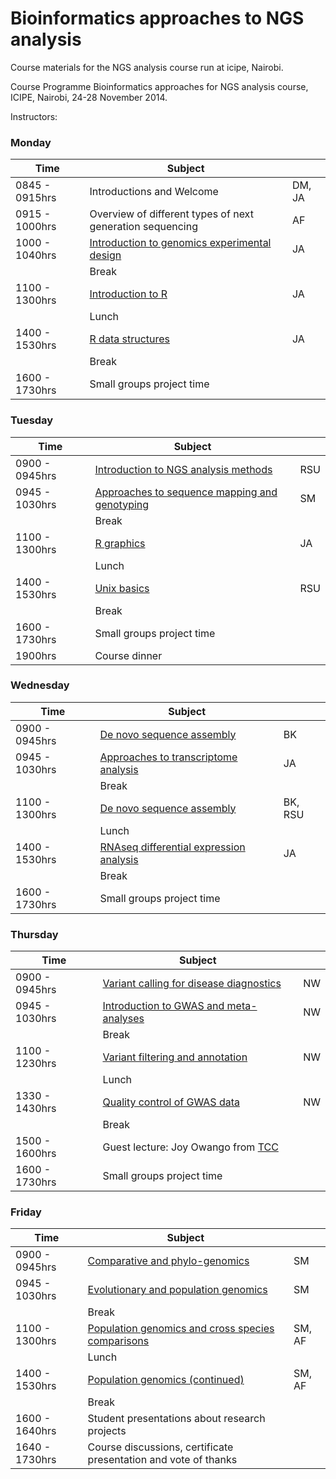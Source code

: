 Bioinformatics approaches to NGS analysis
==================

Course materials for the NGS analysis course run at icipe, Nairobi.

Course Programme
Bioinformatics approaches for NGS  analysis course, ICIPE, Nairobi, 24-28 November 2014.
 
Instructors:  
 

### Monday

| Time          | Subject                                           |     |
|---------------|------------------------------------------------|-----|
| 0845 - 0915hrs| Introductions and Welcome                             | DM, JA  |
| 0915 - 1000hrs| Overview of different types of next generation sequencing | AF  |
| 1000 - 1040hrs| [Introduction to genomics experimental design](https://github.com/jelena121/NGS_analysis_icipe/blob/master/day%201/Experimental%20design%20-%20Jelena%20Aleksic.pdf?raw=true) | JA  |
|               | Break                                          |     |
| 1100 - 1300hrs| [Introduction to R](https://github.com/jelena121/NGS_analysis_icipe/blob/master/day%201/R%20introduction%20-%20Jelena%20Aleksic.pdf?raw=true) | JA  |
|               | Lunch                                          |     |
| 1400 - 1530hrs| [R data structures]() | JA  |
|               | Break                                          |     |
| 1600 - 1730hrs| Small groups project time |   |


### Tuesday

| Time          | Subject                                           |     |
|---------------|------------------------------------------------|-----|
| 0900 - 0945hrs| [Introduction to NGS analysis methods]() | RSU  |
| 0945 - 1030hrs| [Approaches to sequence mapping and genotyping]() | SM  |
|               | Break                                          |     |
| 1100 - 1300hrs| [R graphics]() | JA  |
|               | Lunch                                          |     |
| 1400 - 1530hrs| [Unix basics]() | RSU  |
|               | Break                                          |     |
| 1600 - 1730hrs| Small groups project time |   |
| 1900hrs| Course dinner |   |


### Wednesday

| Time          | Subject                                           |     |
|---------------|------------------------------------------------|-----|
| 0900 - 0945hrs| [De novo sequence assembly]() | BK  |
| 0945 - 1030hrs| [Approaches to transcriptome analysis]() | JA  |
|               | Break                                          |     |
| 1100 - 1300hrs| [De novo sequence assembly]() | BK, RSU  |
|               | Lunch                                          |     |
| 1400 - 1530hrs| [RNAseq differential expression analysis]() | JA  |
|               | Break                                          |     |
| 1600 - 1730hrs| Small groups project time |   |


### Thursday

| Time          | Subject                                           |     |
|---------------|------------------------------------------------|-----|
| 0900 - 0945hrs| [Variant calling for disease diagnostics]() | NW  |
| 0945 - 1030hrs| [Introduction to GWAS and meta-analyses]() | NW  |
|               | Break                                          |     |
| 1100 - 1230hrs| [Variant filtering and annotation]() | NW |
|               | Lunch                                          |     |
| 1330 - 1430hrs| [Quality control of GWAS data]() | NW  |
|               | Break                                          |     |
| 1500 - 1600hrs| Guest lecture: Joy Owango from [TCC](http://www.tcc-africa.org/tcc/) |   |
| 1600 - 1730hrs| Small groups project time |   |

### Friday

| Time          | Subject                                           |     |
|---------------|------------------------------------------------|-----|
| 0900 - 0945hrs| [Comparative and phylo-genomics]() | SM  |
| 0945 - 1030hrs| [Evolutionary and population genomics]() | SM  |
|               | Break                                          |     |
| 1100 - 1300hrs| [Population genomics and cross species comparisons]() | SM, AF |
|               | Lunch                                          |     |
| 1400 - 1530hrs| [Population genomics (continued)]() | SM, AF  |
|               | Break                                          |     |
| 1600 - 1640hrs| Student presentations about research projects |   |
| 1640 - 1730hrs| Course discussions, certificate presentation and vote of thanks |   |
